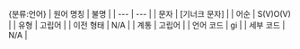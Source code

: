 {분류:언어}
| 원어 명칭 | 불명 |
| --- | --- |
| 문자 | [기너크 문자] |
| 어순 | S(V)O(V) |
| 유형 | 고립어 |
| 이전 형태 | N/A |
| 계통 | 고립어 |
| 언어 코드 | gi |
| 세부 코드 | N/A |
